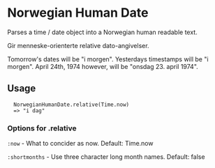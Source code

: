 # Norwegian Human Date

Parses a time / date object into a Norwegian human readable text.

Gir menneske-orienterte relative dato-angivelser.

Tomorrow's dates will be "i morgen". Yesterdays timestamps will
be "i morgen". April 24th, 1974 however, will be "onsdag 23. april 1974".

## Usage

```
  NorwegianHumanDate.relative(Time.now)
  => "i dag"
```

### Options for .relative

``:now``          - What to concider as now. Default: Time.now

``:shortmonths``  - Use three character long month names. Default: false
